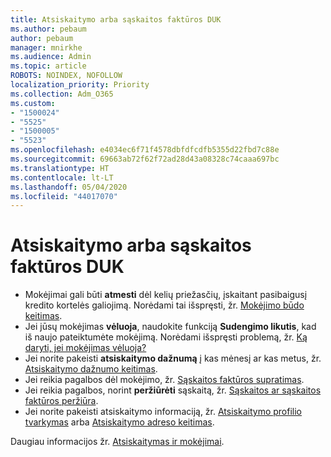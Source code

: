 ```yaml
---
title: Atsiskaitymo arba sąskaitos faktūros DUK
ms.author: pebaum
author: pebaum
manager: mnirkhe
ms.audience: Admin
ms.topic: article
ROBOTS: NOINDEX, NOFOLLOW
localization_priority: Priority
ms.collection: Adm_O365
ms.custom:
- "1500024"
- "5525"
- "1500005"
- "5523"
ms.openlocfilehash: e4034ec6f71f4578dbfdfcdfb5355d22fbd7c88e
ms.sourcegitcommit: 69663ab72f62f72ad28d43a08328c74caaa697bc
ms.translationtype: HT
ms.contentlocale: lt-LT
ms.lasthandoff: 05/04/2020
ms.locfileid: "44017070"
---
```

# <a name="billing-or-invoice-faq"></a>Atsiskaitymo arba sąskaitos faktūros DUK

- Mokėjimai gali būti **atmesti** dėl kelių priežasčių, įskaitant pasibaigusį kredito kortelės galiojimą. Norėdami tai išspręsti, žr. [Mokėjimo būdo keitimas](https://docs.microsoft.com/microsoft-365/commerce/billing-and-payments/change-payment-method).
- Jei jūsų mokėjimas **vėluoja**, naudokite funkciją **Sudengimo likutis**, kad iš naujo pateiktumėte mokėjimą. Norėdami išspręsti problemą, žr. [Ką daryti, jei mokėjimas vėluoja?](https://docs.microsoft.com/microsoft-365/commerce/billing-and-payments/pay-for-your-subscription?view=o365-worldwide#what-if-my-credit-card-was-declined-and-my-payment-is-past-due)
- Jei norite pakeisti **atsiskaitymo dažnumą** į kas mėnesį ar kas metus, žr. [Atsiskaitymo dažnumo keitimas](https://docs.microsoft.com/microsoft-365/commerce/billing-and-payments/pay-for-your-subscription?view=o365-worldwide#what-if-my-credit-card-was-declined-and-my-payment-is-past-due).
- Jei reikia pagalbos dėl mokėjimo, žr. [Sąskaitos faktūros supratimas](https://docs.microsoft.com/microsoft-365/commerce/billing-and-payments/understand-your-invoice2).
- Jei reikia pagalbos, norint **peržiūrėti** sąskaitą, žr. [Sąskaitos ar sąskaitos faktūros peržiūra](https://docs.microsoft.com/microsoft-365/commerce/billing-and-payments/view-your-bill-or-invoice).
- Jei norite pakeisti atsiskaitymo informaciją, žr. [Atsiskaitymo profilio tvarkymas](https://docs.microsoft.com/microsoft-365/commerce/billing-and-payments/manage-billing-profiles) arba [Atsiskaitymo adreso keitimas](https://docs.microsoft.com/microsoft-365/commerce/billing-and-payments/change-your-billing-addresses).

Daugiau informacijos žr. [Atsiskaitymas ir mokėjimai](https://docs.microsoft.com/microsoft-365/commerce/billing-and-payments/).
